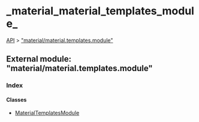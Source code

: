 # \_material\_material\_templates\_module\_

[API](../../api-1.md) &gt; ["material/material.templates.module"](_material_material_templates_module_.md)

## External module: "material/material.templates.module"

### Index

#### Classes

* [MaterialTemplatesModule](../classes/_material_material_templates_module_.materialtemplatesmodule.md)

